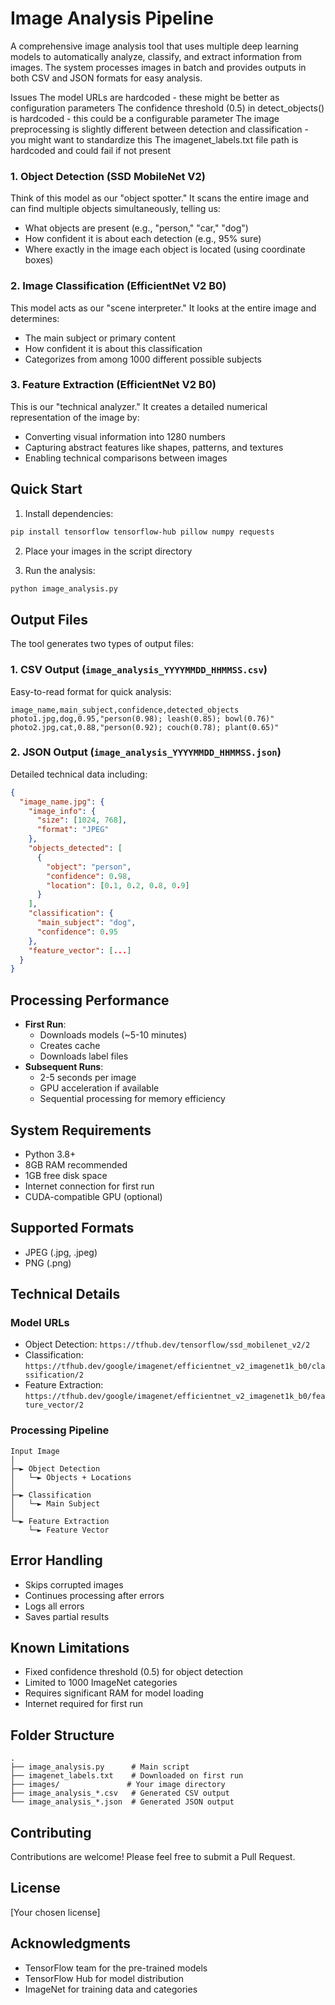 # Image Analysis Pipeline

A comprehensive image analysis tool that uses multiple deep learning models to automatically analyze, classify, and extract information from images. The system processes images in batch and provides outputs in both CSV and JSON formats for easy analysis.

Issues
The model URLs are hardcoded - these might be better as configuration parameters
The confidence threshold (0.5) in detect_objects() is hardcoded - this could be a configurable parameter
The image preprocessing is slightly different between detection and classification - you might want to standardize this
The imagenet_labels.txt file path is hardcoded and could fail if not present

### 1. Object Detection (SSD MobileNet V2)
Think of this model as our "object spotter." It scans the entire image and can find multiple objects simultaneously, telling us:
- What objects are present (e.g., "person," "car," "dog")
- How confident it is about each detection (e.g., 95% sure)
- Where exactly in the image each object is located (using coordinate boxes)

### 2. Image Classification (EfficientNet V2 B0)
This model acts as our "scene interpreter." It looks at the entire image and determines:
- The main subject or primary content
- How confident it is about this classification
- Categorizes from among 1000 different possible subjects

### 3. Feature Extraction (EfficientNet V2 B0)
This is our "technical analyzer." It creates a detailed numerical representation of the image by:
- Converting visual information into 1280 numbers
- Capturing abstract features like shapes, patterns, and textures
- Enabling technical comparisons between images

## Quick Start

1. Install dependencies:
```bash
pip install tensorflow tensorflow-hub pillow numpy requests
```

2. Place your images in the script directory

3. Run the analysis:
```bash
python image_analysis.py
```

## Output Files

The tool generates two types of output files:

### 1. CSV Output (`image_analysis_YYYYMMDD_HHMMSS.csv`)
Easy-to-read format for quick analysis:
```csv
image_name,main_subject,confidence,detected_objects
photo1.jpg,dog,0.95,"person(0.98); leash(0.85); bowl(0.76)"
photo2.jpg,cat,0.88,"person(0.92); couch(0.78); plant(0.65)"
```

### 2. JSON Output (`image_analysis_YYYYMMDD_HHMMSS.json`)
Detailed technical data including:
```json
{
  "image_name.jpg": {
    "image_info": {
      "size": [1024, 768],
      "format": "JPEG"
    },
    "objects_detected": [
      {
        "object": "person",
        "confidence": 0.98,
        "location": [0.1, 0.2, 0.8, 0.9]
      }
    ],
    "classification": {
      "main_subject": "dog",
      "confidence": 0.95
    },
    "feature_vector": [...]
  }
}
```

## Processing Performance

- **First Run**: 
  - Downloads models (~5-10 minutes)
  - Creates cache
  - Downloads label files
- **Subsequent Runs**: 
  - 2-5 seconds per image
  - GPU acceleration if available
  - Sequential processing for memory efficiency

## System Requirements

- Python 3.8+
- 8GB RAM recommended
- 1GB free disk space
- Internet connection for first run
- CUDA-compatible GPU (optional)

## Supported Formats

- JPEG (.jpg, .jpeg)
- PNG (.png)

## Technical Details

### Model URLs
- Object Detection: `https://tfhub.dev/tensorflow/ssd_mobilenet_v2/2`
- Classification: `https://tfhub.dev/google/imagenet/efficientnet_v2_imagenet1k_b0/classification/2`
- Feature Extraction: `https://tfhub.dev/google/imagenet/efficientnet_v2_imagenet1k_b0/feature_vector/2`

### Processing Pipeline
```
Input Image
│
├─► Object Detection
│   └─► Objects + Locations
│
├─► Classification
│   └─► Main Subject
│
└─► Feature Extraction
    └─► Feature Vector
```

## Error Handling

- Skips corrupted images
- Continues processing after errors
- Logs all errors
- Saves partial results

## Known Limitations

- Fixed confidence threshold (0.5) for object detection
- Limited to 1000 ImageNet categories
- Requires significant RAM for model loading
- Internet required for first run

## Folder Structure
```
.
├── image_analysis.py      # Main script
├── imagenet_labels.txt    # Downloaded on first run
├── images/               # Your image directory
├── image_analysis_*.csv   # Generated CSV output
└── image_analysis_*.json  # Generated JSON output
```

## Contributing

Contributions are welcome! Please feel free to submit a Pull Request.

## License

[Your chosen license]

## Acknowledgments

- TensorFlow team for the pre-trained models
- TensorFlow Hub for model distribution
- ImageNet for training data and categories
